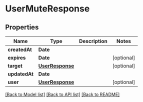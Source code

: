 # UserMuteResponse

## Properties
Name | Type | Description | Notes
------------ | ------------- | ------------- | -------------
**createdAt** | **Date** |  | 
**expires** | **Date** |  | [optional] 
**target** | [**UserResponse**](UserResponse.md) |  | [optional] 
**updatedAt** | **Date** |  | 
**user** | [**UserResponse**](UserResponse.md) |  | [optional] 

[[Back to Model list]](../README.md#documentation-for-models) [[Back to API list]](../README.md#documentation-for-api-endpoints) [[Back to README]](../README.md)



